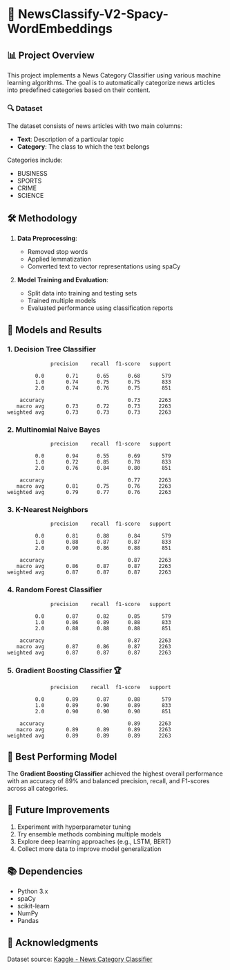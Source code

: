 ﻿# 📰 NewsClassify-V2-Spacy-WordEmbeddings

## 📊 Project Overview

This project implements a News Category Classifier using various machine learning algorithms. The goal is to automatically categorize news articles into predefined categories based on their content.

### 🔍 Dataset

The dataset consists of news articles with two main columns:
- **Text**: Description of a particular topic
- **Category**: The class to which the text belongs

Categories include:
- BUSINESS
- SPORTS
- CRIME
- SCIENCE

## 🛠 Methodology

1. **Data Preprocessing**:
   - Removed stop words
   - Applied lemmatization
   - Converted text to vector representations using spaCy

2. **Model Training and Evaluation**:
   - Split data into training and testing sets
   - Trained multiple models
   - Evaluated performance using classification reports

## 🤖 Models and Results

### 1. Decision Tree Classifier

```
              precision    recall  f1-score   support

         0.0       0.71      0.65      0.68       579
         1.0       0.74      0.75      0.75       833
         2.0       0.74      0.76      0.75       851

    accuracy                           0.73      2263
   macro avg       0.73      0.72      0.73      2263
weighted avg       0.73      0.73      0.73      2263
```

### 2. Multinomial Naive Bayes

```
              precision    recall  f1-score   support

         0.0       0.94      0.55      0.69       579
         1.0       0.72      0.85      0.78       833
         2.0       0.76      0.84      0.80       851

    accuracy                           0.77      2263
   macro avg       0.81      0.75      0.76      2263
weighted avg       0.79      0.77      0.76      2263
```

### 3. K-Nearest Neighbors

```
              precision    recall  f1-score   support

         0.0       0.81      0.88      0.84       579
         1.0       0.88      0.87      0.87       833
         2.0       0.90      0.86      0.88       851

    accuracy                           0.87      2263
   macro avg       0.86      0.87      0.87      2263
weighted avg       0.87      0.87      0.87      2263
```

### 4. Random Forest Classifier

```
              precision    recall  f1-score   support

         0.0       0.87      0.82      0.85       579
         1.0       0.86      0.89      0.88       833
         2.0       0.88      0.88      0.88       851

    accuracy                           0.87      2263
   macro avg       0.87      0.86      0.87      2263
weighted avg       0.87      0.87      0.87      2263
```

### 5. Gradient Boosting Classifier 🏆

```
              precision    recall  f1-score   support

         0.0       0.89      0.87      0.88       579
         1.0       0.89      0.90      0.89       833
         2.0       0.90      0.90      0.90       851

    accuracy                           0.89      2263
   macro avg       0.89      0.89      0.89      2263
weighted avg       0.89      0.89      0.89      2263
```

## 🥇 Best Performing Model

The **Gradient Boosting Classifier** achieved the highest overall performance with an accuracy of 89% and balanced precision, recall, and F1-scores across all categories.

## 🚀 Future Improvements

1. Experiment with hyperparameter tuning
2. Try ensemble methods combining multiple models
3. Explore deep learning approaches (e.g., LSTM, BERT)
4. Collect more data to improve model generalization

## 📚 Dependencies

- Python 3.x
- spaCy
- scikit-learn
- NumPy
- Pandas

## 🙏 Acknowledgments

Dataset source: [Kaggle - News Category Classifier](https://www.kaggle.com/code/hengzheng/news-category-classifier-val-acc-0-65)
